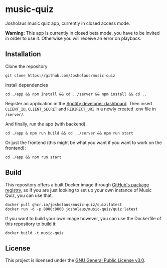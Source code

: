 # music-quiz

Josholaus music quiz app, currently in closed access mode.

**Warning:** This app is currently in closed beta mode, you have to be invited in order to use it. Otherwise you will receive an error on playback.

## Installation

Clone the repository

```shell
git clone https://github.com/Josholaus/music-quiz
```

Install dependencies

```shell
cd ./app && npm install && cd ../server && npm install && cd ..
```

Register an application in the [Spotify developer dashboard](https://developer.spotify.com/dashboard/login). Then insert `CLIENT_ID`, `CLIENT_SECRET` and `REDIRECT_URI` in a newly created .env file in `/server/`.

And finally, run the app (with backend).

```shell
cd ./app & npm run build && cd ../server && npm run start
```

Or just the frontend (this might be what you want if you want to work on the frontend):

```
cd ./app && npm run start
```

## Build

This repository offers a built Docker image through [GitHub's package registry](https://github.com/josholaus/music-quiz/packages/), so if you are just looking to set up your own instance of Music Quiz, you can use that.

```
docker pull ghcr.io/josholaus/music-quiz/quiz:latest
docker run -d -p 8000:8000 josholaus/music-quiz/quiz:latest
```

If you want to build your own image however, you can use the Dockerfile of this repository to build it:

```shell
docker build -t music-quiz .
```

## License

This project is licensed under the [GNU General Public License v3.0](https://choosealicense.com/licenses/gpl-3.0/).
